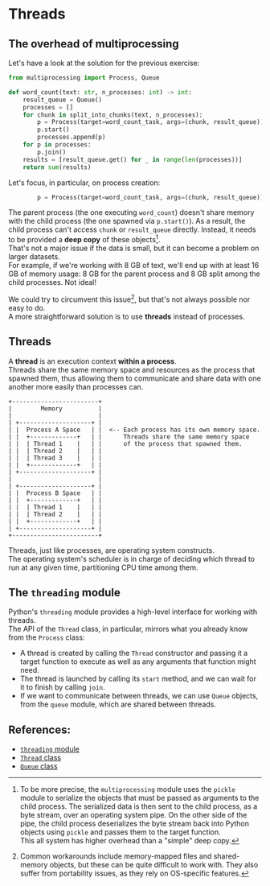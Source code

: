 # Threads

## The overhead of multiprocessing

Let's have a look at the solution for the previous exercise:

```python
from multiprocessing import Process, Queue

def word_count(text: str, n_processes: int) -> int:
    result_queue = Queue()
    processes = []
    for chunk in split_into_chunks(text, n_processes):
        p = Process(target=word_count_task, args=(chunk, result_queue))
        p.start()
        processes.append(p)
    for p in processes:
        p.join()
    results = [result_queue.get() for _ in range(len(processes))]
    return sum(results)
```

Let's focus, in particular, on process creation:

```python
        p = Process(target=word_count_task, args=(chunk, result_queue))
```

The parent process (the one executing `word_count`) doesn't share memory with the child process (the one
spawned via `p.start()`). As a result, the child process can't access `chunk` or `result_queue` directly.
Instead, it needs to be provided a **deep copy** of these objects[^pickle].\
That's not a major issue if the data is small, but it can become a problem on larger datasets.\
For example, if we're working with 8 GB of text, we'll end up with at least 16 GB of memory usage: 8 GB for the
parent process and 8 GB split among the child processes. Not ideal!

We could try to circumvent this issue[^mmap], but that's not always possible nor easy to do.\
A more straightforward solution is to use **threads** instead of processes.

## Threads

A **thread** is an execution context **within a process**.\
Threads share the same memory space and resources as the process that spawned them, thus allowing them to communicate
and share data with one another more easily than processes can.


```ascii
+------------------------+
|        Memory          |
|                        |
| +--------------------+ |
| |  Process A Space   | |  <-- Each process has its own memory space.
| |  +-------------+   | |      Threads share the same memory space
| |  | Thread 1    |   | |      of the process that spawned them.
| |  | Thread 2    |   | |
| |  | Thread 3    |   | |
| |  +-------------+   | |
| +--------------------+ |
|                        |
| +--------------------+ |
| |  Process B Space   | |
| |  +-------------+   | |
| |  | Thread 1    |   | |
| |  | Thread 2    |   | |
| |  +-------------+   | |
| +--------------------+ |
+------------------------+
```

Threads, just like processes, are operating system constructs.\
The operating system's scheduler is in charge of deciding which thread to run at any given time, partitioning CPU time
among them.

## The `threading` module

Python's `threading` module provides a high-level interface for working with threads.\
The API of the `Thread` class, in particular, mirrors what you already know from the `Process` class:

- A thread is created by calling the `Thread` constructor and passing it a target function to execute as well as
  any arguments that function might need.
- The thread is launched by calling its `start` method, and we can wait for it to finish by calling `join`.
- If we want to communicate between threads, we can use `Queue` objects, from the `queue` module, which are shared between threads.

## References:

- [`threading` module](https://docs.python.org/3/library/threading.html)
- [`Thread` class](https://docs.python.org/3/library/threading.html#threading.Thread)
- [`Queue` class](https://docs.python.org/3/library/queue.html)

[^pickle]: To be more precise, the `multiprocessing` module uses the `pickle` module to serialize the objects
   that must be passed as arguments to the child process.
   The serialized data is then sent to the child process, as a byte stream, over an operating system pipe.
   On the other side of the pipe, the child process deserializes the byte stream back into Python objects using `pickle`
   and passes them to the target function.\
   This all system has higher overhead than a "simple" deep copy.

[^mmap]: Common workarounds include memory-mapped files and shared-memory objects, but these can be quite
  difficult to work with. They also suffer from portability issues, as they rely on OS-specific features.
